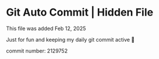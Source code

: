 # Git Auto Commit | Hidden File

This file was added Feb 12, 2025

Just for fun and keeping my daily git commit active 🤪

commit number: 2129752
